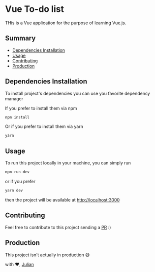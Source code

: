# Vue To-do list

THis is a Vue application for the purpose of learning Vue.js.

## Summary

- [Dependencies Installation](#dependencies-Installation)
- [Usage](#usage)
- [Contributing](#contributing)
- [Production](#Production)

## Dependencies Installation

To install project's dependencies you can use you favorite dependency manager

If you prefer to install them via npm

```sh
npm install
```

Or if you prefer to install them via yarn

```sh
yarn
```

## Usage

To run this project locally in your machine, you can simply run

```sh
npm run dev
```

or if you prefer

```sh
yarn dev
```

then the project will be available at [http://localhost:3000](#)

## Contributing

Feel free to contribute to this project sending a [PR](https://github.com/julianFBarbosa/vue-todo-list/pulls) :)

## Production

This project isn't actually in production :sweat_smile:

with :heart:, [Julian](https://github.com/julianFBarbosa/)
